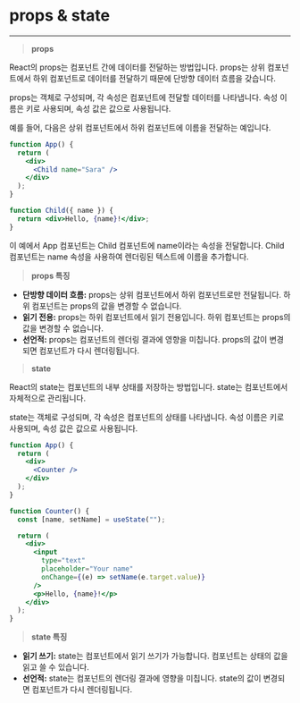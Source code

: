 # props & state

<hr/>

> **props**

React의 props는 컴포넌트 간에 데이터를 전달하는 방법입니다. props는 상위 컴포넌트에서 하위 컴포넌트로 데이터를 전달하기 때문에 단방향 데이터 흐름을 갖습니다.

props는 객체로 구성되며, 각 속성은 컴포넌트에 전달할 데이터를 나타냅니다. 속성 이름은 키로 사용되며, 속성 값은 값으로 사용됩니다.

예를 들어, 다음은 상위 컴포넌트에서 하위 컴포넌트에 이름을 전달하는 예입니다.

```jsx
function App() {
  return (
    <div>
      <Child name="Sara" />
    </div>
  );
}

function Child({ name }) {
  return <div>Hello, {name}!</div>;
}
```

이 예에서 App 컴포넌트는 Child 컴포넌트에 name이라는 속성을 전달합니다. Child 컴포넌트는 name 속성을 사용하여 렌더링된 텍스트에 이름을 추가합니다.

> **props 특징**

- **단방향 데이터 흐름:** props는 상위 컴포넌트에서 하위 컴포넌트로만 전달됩니다. 하위 컴포넌트는 props의 값을 변경할 수 없습니다.
- **읽기 전용:** props는 하위 컴포넌트에서 읽기 전용입니다. 하위 컴포넌트는 props의 값을 변경할 수 없습니다.
- **선언적:** props는 컴포넌트의 렌더링 결과에 영향을 미칩니다. props의 값이 변경되면 컴포넌트가 다시 렌더링됩니다.

> **state**

React의 state는 컴포넌트의 내부 상태를 저장하는 방법입니다. state는 컴포넌트에서 자체적으로 관리됩니다.

state는 객체로 구성되며, 각 속성은 컴포넌트의 상태를 나타냅니다. 속성 이름은 키로 사용되며, 속성 값은 값으로 사용됩니다.

```jsx
function App() {
  return (
    <div>
      <Counter />
    </div>
  );
}

function Counter() {
  const [name, setName] = useState("");

  return (
    <div>
      <input
        type="text"
        placeholder="Your name"
        onChange={(e) => setName(e.target.value)}
      />
      <p>Hello, {name}!</p>
    </div>
  );
}
```

> **state 특징**

- **읽기 쓰기:** state는 컴포넌트에서 읽기 쓰기가 가능합니다. 컴포넌트는 상태의 값을 읽고 쓸 수 있습니다.
- **선언적:** state는 컴포넌트의 렌더링 결과에 영향을 미칩니다. state의 값이 변경되면 컴포넌트가 다시 렌더링됩니다.
